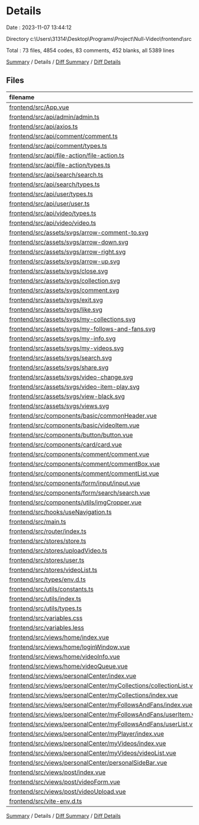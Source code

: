 # Details

Date : 2023-11-07 13:44:12

Directory c:\\Users\\31314\\Desktop\\Programs\\Project\\Null-Video\\frontend\\src

Total : 73 files,  4854 codes, 83 comments, 452 blanks, all 5389 lines

[Summary](results.md) / Details / [Diff Summary](diff.md) / [Diff Details](diff-details.md)

## Files
| filename | language | code | comment | blank | total |
| :--- | :--- | ---: | ---: | ---: | ---: |
| [frontend/src/App.vue](/frontend/src/App.vue) | vue | 52 | 0 | 5 | 57 |
| [frontend/src/api/admin/admin.ts](/frontend/src/api/admin/admin.ts) | TypeScript | 0 | 0 | 1 | 1 |
| [frontend/src/api/axios.ts](/frontend/src/api/axios.ts) | TypeScript | 114 | 13 | 7 | 134 |
| [frontend/src/api/comment/comment.ts](/frontend/src/api/comment/comment.ts) | TypeScript | 35 | 4 | 5 | 44 |
| [frontend/src/api/comment/types.ts](/frontend/src/api/comment/types.ts) | TypeScript | 36 | 4 | 9 | 49 |
| [frontend/src/api/file-action/file-action.ts](/frontend/src/api/file-action/file-action.ts) | TypeScript | 12 | 2 | 3 | 17 |
| [frontend/src/api/file-action/types.ts](/frontend/src/api/file-action/types.ts) | TypeScript | 3 | 0 | 1 | 4 |
| [frontend/src/api/search/search.ts](/frontend/src/api/search/search.ts) | TypeScript | 9 | 3 | 2 | 14 |
| [frontend/src/api/search/types.ts](/frontend/src/api/search/types.ts) | TypeScript | 4 | 0 | 1 | 5 |
| [frontend/src/api/user/types.ts](/frontend/src/api/user/types.ts) | TypeScript | 47 | 0 | 11 | 58 |
| [frontend/src/api/user/user.ts](/frontend/src/api/user/user.ts) | TypeScript | 93 | 13 | 13 | 119 |
| [frontend/src/api/video/types.ts](/frontend/src/api/video/types.ts) | TypeScript | 41 | 0 | 8 | 49 |
| [frontend/src/api/video/video.ts](/frontend/src/api/video/video.ts) | TypeScript | 67 | 2 | 10 | 79 |
| [frontend/src/assets/svgs/arrow-comment-to.svg](/frontend/src/assets/svgs/arrow-comment-to.svg) | XML | 6 | 0 | 0 | 6 |
| [frontend/src/assets/svgs/arrow-down.svg](/frontend/src/assets/svgs/arrow-down.svg) | XML | 6 | 0 | 0 | 6 |
| [frontend/src/assets/svgs/arrow-right.svg](/frontend/src/assets/svgs/arrow-right.svg) | XML | 15 | 0 | 0 | 15 |
| [frontend/src/assets/svgs/arrow-up.svg](/frontend/src/assets/svgs/arrow-up.svg) | XML | 6 | 0 | 0 | 6 |
| [frontend/src/assets/svgs/close.svg](/frontend/src/assets/svgs/close.svg) | XML | 6 | 0 | 0 | 6 |
| [frontend/src/assets/svgs/collection.svg](/frontend/src/assets/svgs/collection.svg) | XML | 6 | 0 | 0 | 6 |
| [frontend/src/assets/svgs/comment.svg](/frontend/src/assets/svgs/comment.svg) | XML | 6 | 0 | 0 | 6 |
| [frontend/src/assets/svgs/exit.svg](/frontend/src/assets/svgs/exit.svg) | XML | 9 | 0 | 0 | 9 |
| [frontend/src/assets/svgs/like.svg](/frontend/src/assets/svgs/like.svg) | XML | 6 | 0 | 0 | 6 |
| [frontend/src/assets/svgs/my-collections.svg](/frontend/src/assets/svgs/my-collections.svg) | XML | 6 | 0 | 0 | 6 |
| [frontend/src/assets/svgs/my-follows-and-fans.svg](/frontend/src/assets/svgs/my-follows-and-fans.svg) | XML | 6 | 0 | 0 | 6 |
| [frontend/src/assets/svgs/my-info.svg](/frontend/src/assets/svgs/my-info.svg) | XML | 1 | 0 | 0 | 1 |
| [frontend/src/assets/svgs/my-videos.svg](/frontend/src/assets/svgs/my-videos.svg) | XML | 6 | 0 | 0 | 6 |
| [frontend/src/assets/svgs/search.svg](/frontend/src/assets/svgs/search.svg) | XML | 1 | 0 | 0 | 1 |
| [frontend/src/assets/svgs/share.svg](/frontend/src/assets/svgs/share.svg) | XML | 6 | 0 | 0 | 6 |
| [frontend/src/assets/svgs/video-change.svg](/frontend/src/assets/svgs/video-change.svg) | XML | 1 | 0 | 0 | 1 |
| [frontend/src/assets/svgs/video-item-play.svg](/frontend/src/assets/svgs/video-item-play.svg) | XML | 9 | 0 | 0 | 9 |
| [frontend/src/assets/svgs/view-black.svg](/frontend/src/assets/svgs/view-black.svg) | XML | 6 | 0 | 0 | 6 |
| [frontend/src/assets/svgs/views.svg](/frontend/src/assets/svgs/views.svg) | XML | 6 | 0 | 0 | 6 |
| [frontend/src/components/basic/commonHeader.vue](/frontend/src/components/basic/commonHeader.vue) | vue | 139 | 0 | 14 | 153 |
| [frontend/src/components/basic/videoItem.vue](/frontend/src/components/basic/videoItem.vue) | vue | 86 | 0 | 6 | 92 |
| [frontend/src/components/button/button.vue](/frontend/src/components/button/button.vue) | vue | 24 | 0 | 4 | 28 |
| [frontend/src/components/card/card.vue](/frontend/src/components/card/card.vue) | vue | 29 | 0 | 3 | 32 |
| [frontend/src/components/comment/comment.vue](/frontend/src/components/comment/comment.vue) | vue | 91 | 0 | 11 | 102 |
| [frontend/src/components/comment/commentBox.vue](/frontend/src/components/comment/commentBox.vue) | vue | 58 | 0 | 8 | 66 |
| [frontend/src/components/comment/commentList.vue](/frontend/src/components/comment/commentList.vue) | vue | 340 | 0 | 39 | 379 |
| [frontend/src/components/form/input/input.vue](/frontend/src/components/form/input/input.vue) | vue | 41 | 0 | 6 | 47 |
| [frontend/src/components/form/search/search.vue](/frontend/src/components/form/search/search.vue) | vue | 46 | 0 | 7 | 53 |
| [frontend/src/components/utils/imgCropper.vue](/frontend/src/components/utils/imgCropper.vue) | vue | 119 | 1 | 13 | 133 |
| [frontend/src/hooks/useNavigation.ts](/frontend/src/hooks/useNavigation.ts) | TypeScript | 29 | 1 | 6 | 36 |
| [frontend/src/main.ts](/frontend/src/main.ts) | TypeScript | 23 | 5 | 5 | 33 |
| [frontend/src/router/index.ts](/frontend/src/router/index.ts) | TypeScript | 101 | 4 | 5 | 110 |
| [frontend/src/stores/store.ts](/frontend/src/stores/store.ts) | TypeScript | 3 | 0 | 1 | 4 |
| [frontend/src/stores/uploadVideo.ts](/frontend/src/stores/uploadVideo.ts) | TypeScript | 32 | 0 | 2 | 34 |
| [frontend/src/stores/user.ts](/frontend/src/stores/user.ts) | TypeScript | 26 | 0 | 2 | 28 |
| [frontend/src/stores/videoList.ts](/frontend/src/stores/videoList.ts) | TypeScript | 19 | 0 | 2 | 21 |
| [frontend/src/types/env.d.ts](/frontend/src/types/env.d.ts) | TypeScript | 5 | 1 | 1 | 7 |
| [frontend/src/utils/constants.ts](/frontend/src/utils/constants.ts) | TypeScript | 84 | 4 | 3 | 91 |
| [frontend/src/utils/index.ts](/frontend/src/utils/index.ts) | TypeScript | 0 | 2 | 1 | 3 |
| [frontend/src/utils/types.ts](/frontend/src/utils/types.ts) | TypeScript | 42 | 6 | 5 | 53 |
| [frontend/src/variables.css](/frontend/src/variables.css) | CSS | 4 | 0 | 1 | 5 |
| [frontend/src/variables.less](/frontend/src/variables.less) | Less | 14 | 6 | 4 | 24 |
| [frontend/src/views/home/index.vue](/frontend/src/views/home/index.vue) | vue | 354 | 0 | 29 | 383 |
| [frontend/src/views/home/loginWindow.vue](/frontend/src/views/home/loginWindow.vue) | vue | 459 | 0 | 32 | 491 |
| [frontend/src/views/home/videoInfo.vue](/frontend/src/views/home/videoInfo.vue) | vue | 271 | 0 | 28 | 299 |
| [frontend/src/views/home/videoQueue.vue](/frontend/src/views/home/videoQueue.vue) | vue | 55 | 0 | 6 | 61 |
| [frontend/src/views/personalCenter/index.vue](/frontend/src/views/personalCenter/index.vue) | vue | 28 | 0 | 4 | 32 |
| [frontend/src/views/personalCenter/myCollections/collectionList.vue](/frontend/src/views/personalCenter/myCollections/collectionList.vue) | vue | 71 | 0 | 6 | 77 |
| [frontend/src/views/personalCenter/myCollections/index.vue](/frontend/src/views/personalCenter/myCollections/index.vue) | vue | 30 | 0 | 5 | 35 |
| [frontend/src/views/personalCenter/myFollowsAndFans/index.vue](/frontend/src/views/personalCenter/myFollowsAndFans/index.vue) | vue | 96 | 0 | 11 | 107 |
| [frontend/src/views/personalCenter/myFollowsAndFans/userItem.vue](/frontend/src/views/personalCenter/myFollowsAndFans/userItem.vue) | vue | 76 | 0 | 12 | 88 |
| [frontend/src/views/personalCenter/myFollowsAndFans/userList.vue](/frontend/src/views/personalCenter/myFollowsAndFans/userList.vue) | vue | 119 | 0 | 7 | 126 |
| [frontend/src/views/personalCenter/myPlayer/index.vue](/frontend/src/views/personalCenter/myPlayer/index.vue) | vue | 199 | 0 | 15 | 214 |
| [frontend/src/views/personalCenter/myVideos/index.vue](/frontend/src/views/personalCenter/myVideos/index.vue) | vue | 31 | 0 | 5 | 36 |
| [frontend/src/views/personalCenter/myVideos/videoList.vue](/frontend/src/views/personalCenter/myVideos/videoList.vue) | vue | 84 | 1 | 7 | 92 |
| [frontend/src/views/personalCenter/personalSideBar.vue](/frontend/src/views/personalCenter/personalSideBar.vue) | vue | 454 | 9 | 23 | 486 |
| [frontend/src/views/post/index.vue](/frontend/src/views/post/index.vue) | vue | 46 | 0 | 8 | 54 |
| [frontend/src/views/post/videoForm.vue](/frontend/src/views/post/videoForm.vue) | vue | 351 | 1 | 15 | 367 |
| [frontend/src/views/post/videoUpload.vue](/frontend/src/views/post/videoUpload.vue) | vue | 148 | 0 | 13 | 161 |
| [frontend/src/vite-env.d.ts](/frontend/src/vite-env.d.ts) | TypeScript | 0 | 1 | 1 | 2 |

[Summary](results.md) / Details / [Diff Summary](diff.md) / [Diff Details](diff-details.md)